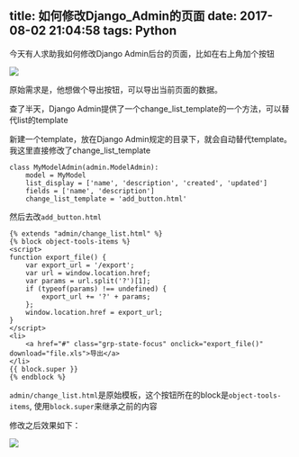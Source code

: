 title: 如何修改Django_Admin的页面
date: 2017-08-02 21:04:58
tags: Python
---

今天有人求助我如何修改Django Admin后台的页面，比如在右上角加个按钮<!--more-->

![](http://ali.0x01.site/WX20170802-210835.png)

原始需求是，他想做个导出按钮，可以导出当前页面的数据。

查了半天，Django Admin提供了一个change_list_template的一个方法，可以替代list的template

新建一个template，放在Django Admin规定的目录下，就会自动替代template。我这里直接修改了change_list_template

```
class MyModelAdmin(admin.ModelAdmin):
    model = MyModel
    list_display = ['name', 'description', 'created', 'updated']
    fields = ['name', 'description']
    change_list_template = 'add_button.html'
```

然后去改`add_button.html`

```
{% extends "admin/change_list.html" %}
{% block object-tools-items %}
<script>
function export_file() {
    var export_url = '/export';
    var url = window.location.href;
    var params = url.split('?')[1];
    if (typeof(params) !== undefined) {
        export_url += '?' + params;
    };
    window.location.href = export_url;
}
</script>
<li>
    <a href="#" class="grp-state-focus" onclick="export_file()" download="file.xls">导出</a>
</li>
{{ block.super }}
{% endblock %}
```

`admin/change_list.html`是原始模板，这个按钮所在的block是`object-tools-items`, 使用`block.super`来继承之前的内容

修改之后效果如下：

![](http://ali.0x01.site/WX20170802-211133.png)
